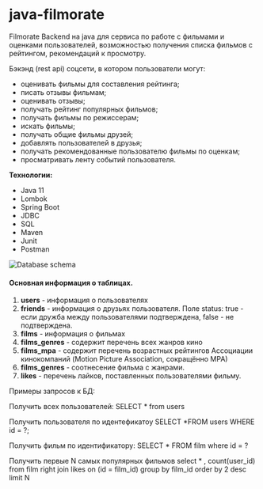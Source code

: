 # java-filmorate
Filmorate
Backend на java для сервиса по работе с фильмами и оценками пользователей, возможностью получения списка фильмов c рейтингом, рекомендаций к просмотру.

Бэкэнд (rest api) соцсети, в котором пользователи могут:

- оценивать фильмы для составления рейтинга;
- писать отзывы фильмам;
- оценивать отзывы;
- получать рейтинг популярных фильмов;
- получать фильмы по режиссерам;
- искать фильмы;
- получать общие фильмы друзей;
- добавлять пользователей в друзья;
- получать рекомендованные пользователю фильмы по оценкам;
- просматривать ленту событий пользователя.

**Технологии:**
- Java 11
- Lombok
- Spring Boot
- JDBC
- SQL
- Maven
- Junit
- Postman

![Database schema](https://github.com/hpki/java-filmorate/blob/add-friends-likes/src/main/resources/Untitled.png) 
#### Основная информация о таблицах.
1. **users** - информация о пользователях
2. **friends** - информация о друзьях пользователя. Поле status: true - если дружба между пользователями подтверждена, false - не подтверждена.
3. **films** - информация о фильмах
4. **films_genres** - содержит перечень всех жанров кино
5. **films_mpa** - содержит перечень возрастных рейтингов Ассоциации кинокомпаний (Motion Picture Association, сокращённо МРА)
6. **films_genres** - соотнесение фильма с жанрами.
7. **likes** - перечень лайков, поставленных пользователями фильму.

Примеры запросов к БД:

Получить всех пользователей: SELECT * from users 

Получить пользователя по идентефикатоу SELECT *FROM users WHERE id = ?;

Получить фильм по идентификатору: SELECT * FROM film where id = ?

Получить первые N самых популярных фильмов select * , count(user_id) from film right join likes on (id = film_id) group by film_id order by 2 desc limit N
